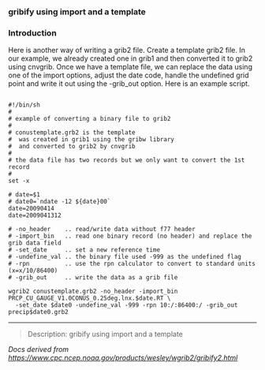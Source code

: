 
### gribify using import and a template



### Introduction


 Here is another way of writing a grib2 file. Create a template
grib2 file. In our example, we already created one in grib1 and then
converted it to grib2 using cnvgrib. Once we have a template file, we can
replace the data using one of the import options, adjust the
date code, handle the undefined grid point and write it out using 
the -grib\_out option. Here is
an example script.


```

#!/bin/sh
#
# example of converting a binary file to grib2
#
# conustemplate.grb2 is the template
#  was created in grib1 using the gribw library
#  and converted to grib2 by cnvgrib
#
# the data file has two records but we only want to convert the 1st record
#
set -x

# date=$1
# date0=`ndate -12 ${date}00`
date=20090414
date=2009041312

# -no_header    .. read/write data without f77 header
# -import_bin   .. read one binary record (no header) and replace the grib data field
# -set_date     .. set a new reference time
# -undefine_val .. the binary file used -999 as the undefined flag
# -rpn          .. use the rpn calculator to convert to standard units (x=x/10/86400)
# -grib_out     .. write the data as a grib file

wgrib2 conustemplate.grb2 -no_header -import_bin PRCP_CU_GAUGE_V1.0CONUS_0.25deg.lnx.$date.RT \
  -set_date $date0 -undefine_val -999 -rpn 10:/:86400:/ -grib_out precip$date0.grb2

```





----

>Description: gribify using import and a template

_Docs derived from <https://www.cpc.ncep.noaa.gov/products/wesley/wgrib2/gribify2.html>_